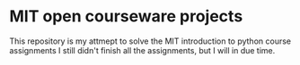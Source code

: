 # MIT open courseware projects
 This repository is my attmept to solve the MIT introduction to python course assignments
I still didn't finish all the assignments, but I will in due time.

